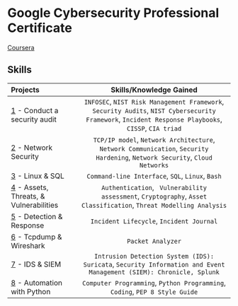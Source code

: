 # Google Cybersecurity Professional Certificate

[Coursera](https://www.coursera.org/account/accomplishments/professional-cert/BGWBH3JL4VHP)

## Skills

| Projects | Skills/Knowledge Gained | 
| :--- |:---:|
| [1](https://github.com/razihamza) - Conduct a security audit | `INFOSEC`, `NIST Risk Management Framework`, `Security Audits`, `NIST Cybersecurity Framework`, `Incident Response Playbooks`, `CISSP`, `CIA triad` |
| [2](https://github.com/razihamza) - Network Security | `TCP/IP model`,  `Network Architecture`, `Network Communication`, `Security Hardening`, `Network Security`, `Cloud Networks` | 
| [3](https://github.com/razihamza) - Linux & SQL | `Command-line Interface`, `SQL`, `Linux`, `Bash` | 
| [4](https://github.com/razihamza) - Assets, Threats, & Vulnerabilities | `Authentication`, ` Vulnerability assessment`, `Cryptography`, `Asset Classification`, `Threat Modelling Analysis`|
| [5](https://github.com/razihamza) - Detection & Response | `Incident Lifecycle`, `Incident Journal` |
| [6](https://github.com/razihamza) - Tcpdump & Wireshark | `Packet Analyzer` | 
| [7](https://github.com/razihamza) - IDS & SIEM | `Intrusion Detection System (IDS): Suricata`, `Security Information and Event Management (SIEM): Chronicle, Splunk` |
| [8](https://github.com/razihamza) - Automation with Python | `Computer Programming`, `Python Programming`, `Coding`, `PEP 8 Style Guide`| 



